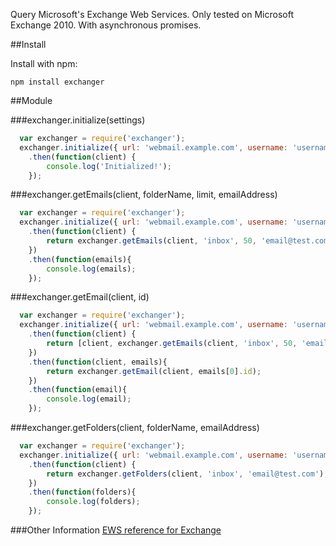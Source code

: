 Query Microsoft's Exchange Web Services.
Only tested on Microsoft Exchange 2010.
With asynchronous promises.

##Install

Install with npm:

```
npm install exchanger
```

##Module

###exchanger.initialize(settings)

``` javascript
  var exchanger = require('exchanger');
  exchanger.initialize({ url: 'webmail.example.com', username: 'username', password: 'password' })
    .then(function(client) {
        console.log('Initialized!');
    });
```

###exchanger.getEmails(client, folderName, limit, emailAddress)

``` javascript
  var exchanger = require('exchanger');
  exchanger.initialize({ url: 'webmail.example.com', username: 'username', password: 'password' })
    .then(function(client) {
        return exchanger.getEmails(client, 'inbox', 50, 'email@test.com');
    })
    .then(function(emails){
        console.log(emails);
    });
```

###exchanger.getEmail(client, id)

``` javascript
  var exchanger = require('exchanger');
  exchanger.initialize({ url: 'webmail.example.com', username: 'username', password: 'password' })
    .then(function(client) {
        return [client, exchanger.getEmails(client, 'inbox', 50, 'email@test.com')];
    })
    .then(function(client, emails){
        return exchanger.getEmail(client, emails[0].id);
    })
    .then(function(email){
        console.log(email);
    });
```

###exchanger.getFolders(client, folderName, emailAddress)

``` javascript
  var exchanger = require('exchanger');
  exchanger.initialize({ url: 'webmail.example.com', username: 'username', password: 'password' })
    .then(function(client) {
        return exchanger.getFolders(client, 'inbox', 'email@test.com');
    })
    .then(function(folders){
        console.log(folders);
    });
```

###Other Information
[EWS reference for Exchange](http://msdn.microsoft.com/en-us/library/office/bb204119\(v=exchg.150\).aspx)
